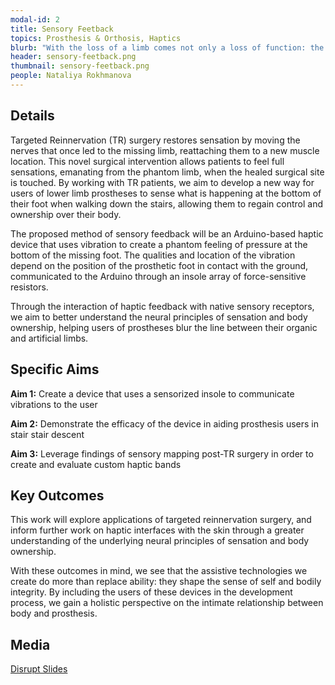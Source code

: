 ```yaml
---
modal-id: 2
title: Sensory Feetback
topics: Prosthesis & Orthosis, Haptics
blurb: "With the loss of a limb comes not only a loss of function: the rich sensory experience we use to navigate the world, now lost, has no artificial equivalent. Without a way to feel out our surroundings, everyday tasks such as navigating the stairs become challenging and attention-consuming. Our goal is to create a prosthetic modification for patients who have undergone a cutting-edge surgical intervention called Targeted Reinnervation, enabling them to feel genuine sensation once more."
header: sensory-feetback.png
thumbnail: sensory-feetback.png
people: Nataliya Rokhmanova
---
```

## Details

Targeted Reinnervation (TR) surgery restores sensation by moving the nerves that once led to the missing limb, reattaching them to a new muscle location. This novel surgical intervention allows patients to feel full sensations, emanating from the phantom limb, when the healed surgical site is touched. By working with TR patients, we aim to develop a new way for users of lower limb prostheses to sense what is happening at the bottom of their foot when walking down the stairs, allowing them to regain control and ownership over their body.

The proposed method of sensory feedback will be an Arduino-based haptic device that uses vibration to create a phantom feeling of pressure at the bottom of the missing foot. The qualities and location of the vibration depend on the position of the prosthetic foot in contact with the ground, communicated to the Arduino through an insole array of force-sensitive resistors.

Through the interaction of haptic feedback with native sensory receptors, we aim to better understand the neural principles of sensation and body ownership, helping users of prostheses blur the line between their organic and artificial limbs.

## Specific Aims
**Aim 1:** Create a device that uses a sensorized insole to communicate vibrations to the user 

**Aim 2:** Demonstrate the efficacy of the device in aiding prosthesis users in stair stair descent

**Aim 3:** Leverage findings of sensory mapping post-TR surgery in order to create and evaluate custom haptic bands 

## Key Outcomes
This work will explore applications of targeted reinnervation surgery, and inform further work on haptic interfaces with the skin through a greater understanding of the underlying neural principles of sensation and body ownership.  

With these outcomes in mind, we see that the assistive technologies we create do more than replace ability: they shape the sense of self and bodily integrity. By including the users of these devices in the development process, we gain a holistic perspective on the intimate relationship between body and prosthesis.  


## Media
[Disrupt Slides](http://www.lib.washington.edu/commons/events/scholarsstudio/past/Disrupt%20-%20Fall%202017/Nataliya%20Rokhmanova.pdf)
